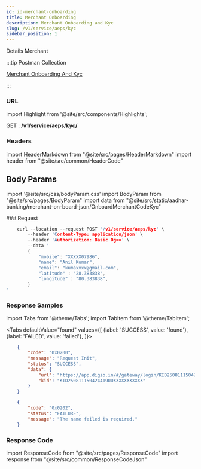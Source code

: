 ```yaml
---
id: id-merchant-onboarding
title: Merchant Onboarding
description: Merchant Onboarding and Kyc
slug: /v1/service/aeps/kyc
sidebar_position: 1
---
```


Details Merchant

:::tip Postman Collection

<a href="https://www.google.com" target="_blank">Merchant Onboarding And Kyc</a>

:::

### URL

import Highlight from '@site/src/components/Highlights';

<Highlight className="get">GET</Highlight> : <strong>/v1/service/aeps/kyc/</strong>

### Headers

import HeaderMarkdown from "@site/src/pages/HeaderMarkdown"
import header from "@site/src/common/HeaderCode"

<HeaderMarkdown data={header}/>

## Body Params

import '@site/src/css/bodyParam.css'
import BodyParam from "@site/src/pages/BodyParam"
import data from "@site/src/static/aadhar-banking/merchant-on-board-json/OnboardMerchantCodeKyc"

<BodyParam data={data}/>
### Request

```c title="Example Request"
    curl --location --request POST '/v1/service/aeps/kyc' \
        --header 'Content-Type: application/json' \
        --header 'Authorization: Basic Og==' \
        --data '
        {
            "mobile": "XXXXX07986",
            "name": "Anil Kumar",
            "email": "kumaxxxx@gmail.com",
            "latitude" : "28.383838",
            "longitude" : "80.383838",
        }
'
```

### Response Samples

import Tabs from '@theme/Tabs';
import TabItem from '@theme/TabItem';

<Tabs
    defaultValue="found"
    values={[
        {label: 'SUCCESS', value: 'found'},
        {label: 'FAILED', value: 'failed'},
    ]}>

<TabItem value="found">

```json
    {
        "code": "0x0200",
        "message": "Request Init",
        "status": "SUCCESS",
        "data": {
            "url": "https://app.digio.in/#/gateway/login/KID250811150424419UUXXXXXXXXXXX/REF1096302617401281467A9/6393784138?token_id=GWTBWS&sdkver=10.0&logo=https://console.ipayments.in/public/img/kyc_logo.png&redirect_url=https://api.ibanks.in/merchant/onboarding?enc=Lalo4BDjz8L41YASxGW0PBEAVb1EY4fWng%2BYfNuyvqhb7as7UFp4o5PQFn9A7%2FZFqA%3D%3D&method=otp&theme={\"PRIMARY_COLOR\":\"#2979BF\",\"SECONDARY_COLOR\":\"#FFFFFF\"}",
            "kid": "KID250811150424419UUXXXXXXXXXXX"
        }
    }
```

</TabItem>

<TabItem value="failed">

```json
    {
        "code": "0x0202",
        "status": "FAILURE",
        "message": "The name feiled is required."
    }
```

</TabItem>
</Tabs>

### Response Code

import ResponseCode from "@site/src/pages/ResponseCode"
import response from "@site/src/common/ResponseCodeJson"

<ResponseCode data={response}/>